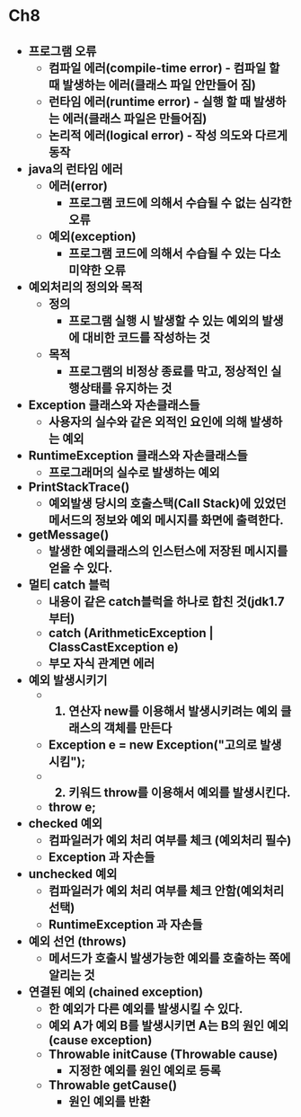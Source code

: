 <h1>

Ch8

<h2>

- 프로그램 오류
  - 컴파일 에러(compile-time error) -  컴파일 할 때 발생하는 에러(클래스 파일 안만들어 짐)
  - 런타임 에러(runtime error)   -  실행 할 때 발생하는 에러(클래스 파일은 만들어짐)
  - 논리적 에러(logical error)   -  작성 의도와 다르게 동작
- java의 런타임 에러
  - 에러(error)
    - 프로그램 코드에 의해서 수습될 수 없는 심각한 오류
  - 예외(exception)
    - 프로그램 코드에 의해서 수습될 수 있는 다소 미약한 오류
- 예외처리의 정의와 목적
  - 정의 
    - 프로그램 실행 시 발생할 수 있는 예외의 발생에 대비한 코드를 작성하는 것
  - 목적
    - 프로그램의 비정상 종료를 막고, 정상적인 실행상태를 유지하는 것
- Exception 클래스와 자손클래스들
  - 사용자의 실수와 같은 외적인 요인에 의해 발생하는 예외
- RuntimeException 클래스와 자손클래스들
  - 프로그래머의 실수로 발생하는 예외
- PrintStackTrace()
  - 예외발생 당시의 호출스택(Call Stack)에 있었던 메서드의 정보와 예외 메시지를 화면에 출력한다.
- getMessage()
  - 발생한 예외클래스의 인스턴스에 저장된 메시지를 얻을 수 있다.
- 멀티 catch 블럭
  - 내용이 같은 catch블럭을 하나로 합친 것(jdk1.7부터)
  - catch (ArithmeticException | ClassCastException e)
  - 부모 자식 관계면 에러
- 예외 발생시키기
  - 1. 연산자 new를 이용해서 발생시키려는 예외 클래스의 객체를 만든다
  - Exception e = new Exception("고의로 발생시킴");
  - 2. 키워드 throw를 이용해서 예외를 발생시킨다.
  - throw e;
- checked 예외
  - 컴파일러가 예외 처리 여부를 체크 (예외처리 필수)
  - Exception 과 자손들
- unchecked 예외
  - 컴파일러가 예외 처리 여부를 체크 안함(예외처리 선택)
  - RuntimeException 과 자손들
- 예외 선언 (throws)
  - 메서드가 호출시 발생가능한 예외를 호출하는 쪽에 알리는 것
- 연결된 예외 (chained exception)
  - 한 예외가 다른 예외를 발생시킬 수 있다.
  - 예외 A가 예외 B를 발생시키면 A는 B의 원인 예외(cause exception)
  - Throwable initCause (Throwable cause)
    - 지정한 예외를 원인 예외로 등록
  - Throwable getCause()
    - 원인 예외를 반환